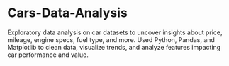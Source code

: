 # Cars-Data-Analysis
Exploratory data analysis on car datasets to uncover insights about price, mileage, engine specs, fuel type, and more. Used Python, Pandas, and Matplotlib to clean data, visualize trends, and analyze features impacting car performance and value.
